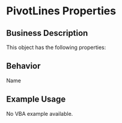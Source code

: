 # PivotLines Properties

## Business Description
This object has the following properties:

## Behavior
Name

## Example Usage
No VBA example available.